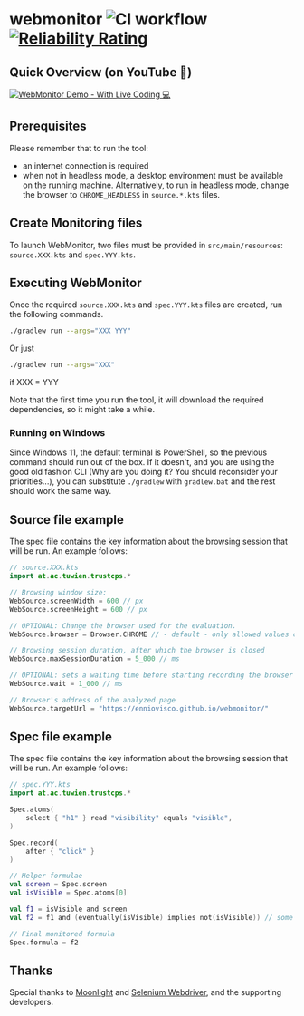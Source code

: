 # webmonitor ![CI workflow](https://github.com/ennioVisco/webmonitor/actions/workflows/build.yml/badge.svg) [![Reliability Rating](https://sonarcloud.io/api/project_badges/measure?project=ennioVisco_webmonitor&metric=reliability_rating)](https://sonarcloud.io/summary/new_code?id=ennioVisco_webmonitor)

## Quick Overview (on YouTube 🎥)

[![WebMonitor Demo - With Live Coding 💻](https://i.ytimg.com/vi/hqVw0JU3k9c/hqdefault.jpg)](https://youtu.be/hqVw0JU3k9c "WebMonitor Demo - With Live Coding 💻")

## Prerequisites

Please remember that to run the tool:

- an internet connection is required
- when not in headless mode, a desktop environment must be available on the running machine.
  Alternatively, to run in headless mode, change the browser to `CHROME_HEADLESS` in `source.*.kts` files.

## Create Monitoring files

To launch WebMonitor, two files must be provided in `src/main/resources`: `source.XXX.kts` and `spec.YYY.kts`.

## Executing WebMonitor

Once the required `source.XXX.kts` and `spec.YYY.kts` files are created, run the following commands.

```sh
./gradlew run --args="XXX YYY" 
```

Or just

```sh
./gradlew run --args="XXX" 
```

if XXX = YYY

Note that the first time you run the tool, it will download the required dependencies, so it might take a while.

### Running on Windows

Since Windows 11, the default terminal is PowerShell, so the previous command should run out of the box. If it doesn't,
and you are using the good old fashion CLI (Why are you doing it? You should reconsider your priorities...), you can
substitute `./gradlew` with `gradlew.bat` and the rest should work the same way.

## Source file example

The spec file contains the key information about the browsing session that will be run. An example follows:

```kts
// source.XXX.kts
import at.ac.tuwien.trustcps.*

// Browsing window size:
WebSource.screenWidth = 600 // px 
WebSource.screenHeight = 600 // px

// OPTIONAL: Change the browser used for the evaluation. 
WebSource.browser = Browser.CHROME // - default - only allowed values currently are CHROME and FIREFOX

// Browsing session duration, after which the browser is closed
WebSource.maxSessionDuration = 5_000 // ms

// OPTIONAL: sets a waiting time before starting recording the browser (so that initial loading errors can be skipped by the analysis)
WebSource.wait = 1_000 // ms 

// Browser's address of the analyzed page
WebSource.targetUrl = "https://enniovisco.github.io/webmonitor/"

```

## Spec file example

The spec file contains the key information about the browsing session that will be run. An example follows:

```kts
// spec.YYY.kts
import at.ac.tuwien.trustcps.*

Spec.atoms(
    select { "h1" } read "visibility" equals "visible",
)

Spec.record(
    after { "click" }
)

// Helper formulae
val screen = Spec.screen
val isVisible = Spec.atoms[0]

val f1 = isVisible and screen
val f2 = f1 and (eventually(isVisible) implies not(isVisible)) // some random complex formula to show operators.

// Final monitored formula
Spec.formula = f2
```

## Thanks

Special thanks to [Moonlight](https://github.com/MoonLightSuite/MoonLight)
and [Selenium Webdriver](https://github.com/SeleniumHQ/selenium), and the supporting developers.
